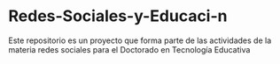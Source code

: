 # Redes-Sociales-y-Educaci-n
Este repositorio es un proyecto que forma parte de las actividades de la materia redes sociales para el Doctorado en Tecnología Educativa
